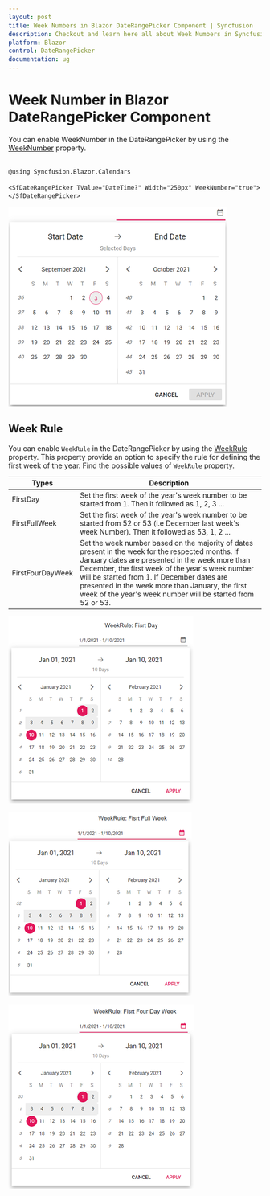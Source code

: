 ```yaml
---
layout: post
title: Week Numbers in Blazor DateRangePicker Component | Syncfusion
description: Checkout and learn here all about Week Numbers in Syncfusion Blazor DateRangePicker component and more.
platform: Blazor
control: DateRangePicker
documentation: ug
---
```


# Week Number in Blazor DateRangePicker Component

You can enable WeekNumber in the DateRangePicker by using the [WeekNumber](https://help.syncfusion.com/cr/blazor/Syncfusion.Blazor.Calendars.CalendarBase-1.html?&_ga=2.27644924.1192045546.1630297484-1815315561.1628088345#Syncfusion_Blazor_Calendars_CalendarBase_1_WeekNumber) property.

```cshtml

@using Syncfusion.Blazor.Calendars

<SfDateRangePicker TValue="DateTime?" Width="250px" WeekNumber="true"></SfDateRangePicker>

```


![Blazor DateRangePicker with week numbers](./images/blazor_daterangepicker_weeknumber.png)
<!-- {% previewsample "https://blazorplayground.syncfusion.com/embed/LZrKDltUWQSccgox?appbar=false&editor=false&result=true&errorlist=false&theme=bootstrap5" %} -->

## Week Rule

You can enable `WeekRule` in the DateRangePicker by using the [WeekRule](https://help.syncfusion.com/cr/blazor/Syncfusion.Blazor.Calendars.CalendarBase-1.html#Syncfusion_Blazor_Calendars_CalendarBase_1_WeekRule) property. This property provide an option to specify the rule for defining the first week of the year. Find the possible values of `WeekRule` property.

Types  |Description  
-----|-----
FirstDay |Set the first week of the year's week number to be started from 1. Then it followed as 1, 2, 3 ...
FirstFullWeek |Set the first week of the year's week number to be started from 52 or 53 (i.e December last week's week Number). Then it followed as 53, 1, 2 ...
FirstFourDayWeek | Set the week number based on the majority of dates present in the week for the respected months. If January dates are presented in the week more than December, the first week of the year's week number will be started from 1. If December dates are presented in the week more than January, the first week of the year's week number will be started from 52 or 53.


![Blazor DateRangePicker displays Week Rule of FirstDay](./images/blazor-daterangepicker-first-day.png)

![Blazor DateRangePicker displays Week Rule of FirstFullWeek](./images/blazor-daterangepicker-first-full-week.png)

![Blazor DateRangePicker displays Week Rule of FirstFourDayWeek](./images/blazor-daterangepicker-first-four-Day-Week.png)